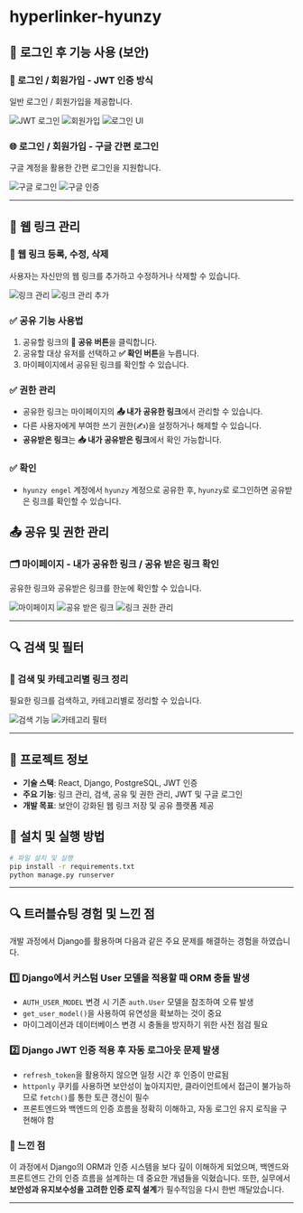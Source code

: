 # hyperlinker-hyunzy

## 🔐 로그인 후 기능 사용 (보안)

### 🔑 로그인 / 회원가입 - JWT 인증 방식
일반 로그인 / 회원가입을 제공합니다.

![JWT 로그인](core/static/images/EA2877D7-FB37-442D-8AD4-778963D599A8.jpeg)
![회원가입](core/static/images/CD2B2622-CC2F-44FC-85B9-62BC11DB3C69.jpeg)
![로그인 UI](core/static/images/2720FAF3-17A5-4944-B7B5-74D98FC074A7.jpeg)

### 🌐 로그인 / 회원가입 - 구글 간편 로그인
구글 계정을 활용한 간편 로그인을 지원합니다.

![구글 로그인](core/static/images/419F9E08-B83A-48CF-836E-268F2B43447D.jpeg)
![구글 인증](core/static/images/64DE6424-2E3F-407D-8AD9-AA2BF9083AF8.jpeg)

---

## 🔗 웹 링크 관리

### 📌 웹 링크 등록, 수정, 삭제
사용자는 자신만의 웹 링크를 추가하고 수정하거나 삭제할 수 있습니다.

![링크 관리](core/static/images/10AC8ED0-18FD-4FC7-87BF-5227628FFCF9.jpeg)
![링크 관리 추가](core/static/images/019E2312-DD9A-445B-9FCF-3A8B6EF6BCBB.jpeg)

### ✅ 공유 기능 사용법
1. 공유할 링크의 **🔗 공유 버튼**을 클릭합니다.
2. 공유할 대상 유저를 선택하고 **✅ 확인 버튼**을 누릅니다.
3. 마이페이지에서 공유된 링크를 확인할 수 있습니다.

### ✅ 권한 관리
- 공유한 링크는 마이페이지의 **📤 내가 공유한 링크**에서 관리할 수 있습니다.
- 다른 사용자에게 부여한 쓰기 권한(✍️)을 설정하거나 해제할 수 있습니다.
- **공유받은 링크**는 **📥 내가 공유받은 링크**에서 확인 가능합니다.

### ✅ 확인
- `hyunzy engel` 계정에서 `hyunzy` 계정으로 공유한 후, `hyunzy`로 로그인하면 공유받은 링크를 확인할 수 있습니다.


## 📤 공유 및 권한 관리

### 🗂 마이페이지 - 내가 공유한 링크 / 공유 받은 링크 확인
공유한 링크와 공유받은 링크를 한눈에 확인할 수 있습니다.

![마이페이지](core/static/images/0B48BB7E-D4A5-439E-8505-66D50E0A6BBE.jpeg)
![공유 받은 링크](core/static/images/42E8E5F8-1A7F-4603-87BC-C3420F59ABC1.jpeg)
![링크 권한 관리](core/static/images/83A9E03C-3E09-49FA-B22C-1FD49C4F3C72.jpeg)

---

## 🔍 검색 및 필터

### 🔎 검색 및 카테고리별 링크 정리
필요한 링크를 검색하고, 카테고리별로 정리할 수 있습니다.

![검색 기능](core/static/images/7B3DB010-BB17-4C79-ACC0-4B464AF8FC2B.jpeg)
![카테고리 필터](core/static/images/2B2BC068-05C3-4026-BDB3-E1D5B0E9CE94.jpeg)

---

## 📌 프로젝트 정보

- **기술 스택**: React, Django, PostgreSQL, JWT 인증
- **주요 기능**: 링크 관리, 검색, 공유 및 권한 관리, JWT 및 구글 로그인
- **개발 목표**: 보안이 강화된 웹 링크 저장 및 공유 플랫폼 제공

## 📌 설치 및 실행 방법

```bash
# 파일 설치 및 실행
pip install -r requirements.txt
python manage.py runserver
```
---

## 🔍 트러블슈팅 경험 및 느낀 점

개발 과정에서 Django를 활용하며 다음과 같은 주요 문제를 해결하는 경험을 하였습니다.

### 1️⃣ Django에서 커스텀 User 모델을 적용할 때 ORM 충돌 발생
- `AUTH_USER_MODEL` 변경 시 기존 `auth.User` 모델을 참조하여 오류 발생
- `get_user_model()`을 사용하여 유연성을 확보하는 것이 중요
- 마이그레이션과 데이터베이스 변경 시 충돌을 방지하기 위한 사전 점검 필요

### 2️⃣ Django JWT 인증 적용 후 자동 로그아웃 문제 발생
- `refresh_token`을 활용하지 않으면 일정 시간 후 인증이 만료됨
- `httponly` 쿠키를 사용하면 보안성이 높아지지만, 클라이언트에서 접근이 불가능하므로 `fetch()`를 통한 토큰 갱신이 필수
- 프론트엔드와 백엔드의 인증 흐름을 정확히 이해하고, 자동 로그인 유지 로직을 구현해야 함

### 🔹 느낀 점
이 과정에서 Django의 ORM과 인증 시스템을 보다 깊이 이해하게 되었으며,
백엔드와 프론트엔드 간의 인증 흐름을 설계하는 데 중요한 개념들을 익혔습니다.
또한, 실무에서 **보안성과 유지보수성을 고려한 인증 로직 설계**가 필수적임을 다시 한번 깨달았습니다.

---